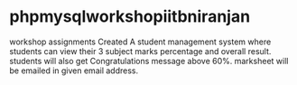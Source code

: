 # phpmysqlworkshopiitbniranjan
workshop assignments
Created A student management system where students can view their 3 subject marks percentage and overall result.
students will also get Congratulations message above 60%.
marksheet will be emailed in given email address.

